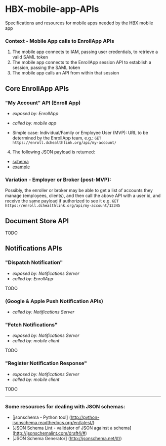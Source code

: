 # HBX-mobile-app-APIs
Specifications and resources for mobile apps needed by the HBX mobile app

### Context - Mobile App calls to EnrollApp APIs
1. The mobile app connects to IAM, passing user credentials, to retrieve a valid SAML token
2. The mobile app connects to the EnrollApp session API to establish a session, passing the SAML token
3. The mobile app calls an API from within that session

## Core EnrollApp APIs

### "My Account" API (Enroll App)
 * *exposed by: EnrollApp*
 * *called by: mobile app*

* Simple case: Individual/Family or Employee User (MVP):
URL to be determined by the EnrollApp team, e.g.: 
    `GET https://enroll.dchealthlink.org/api/my-account/`
4. The following JSON payload is returned:
  * [schema](enroll/my-account/response/schema.json)
  * [example](enroll/my-account/response/example.json)
  
### Variation - Employer or Broker (post-MVP):

Possibly, the enroller or broker may be able to get a list of accounts they manage (employees, clients), and then call the above API with a user id, and receive the same payload if authorized to see it
e.g. `GET https://enroll.dchealthlink.org/api/my-account/12345`

## Document Store API
TODO 

## Notifications APIs

### "Dispatch Notification"
 * *exposed by: Notifications Server*
 * *called by: EnrollApp*

TODO

### (Google & Apple Push Notification APIs)
* *called by: Notifications Server*

### "Fetch Notifications" 
* *exposed by: Notifications Server* 
* *called by: mobile client*

TODO

### "Register Notification Response"  
* *exposed by: Notifications Server*
* *called by: mobile client*

TODO

******

### Some resources for dealing with JSON schemas:
* [jsonschema - Python tool] (http://python-jsonschema.readthedocs.org/en/latest/)
* [JSON Schema Lint - validator of JSON against a schema] (http://jsonschemalint.com/draft4/#)
* [JSON Schema Generator] (http://jsonschema.net/#/)
